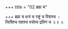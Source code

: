+++
title = "02 ब्रह्म च"

+++
ब्रह्म च क्षत्रं च राष्ट्रं च विशश्च ।  
त्विषिश्च यशश्च वर्चश्च द्रविणं च ॥ २ ॥
